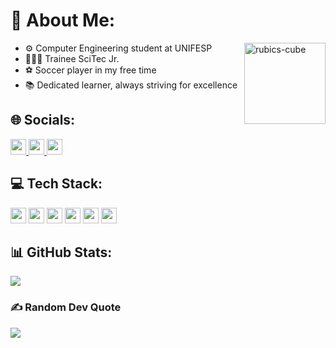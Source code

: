 # 💫 About Me:

<img align="right" alt="rubics-cube" height="130em" src="rubics-cube.png">

- ⚙ Computer Engineering student at UNIFESP 
- 🧑🏼‍💻 Trainee SciTec Jr.
- ⚽ Soccer player in my free time
- 📚 Dedicated learner, always striving for excellence


## 🌐 Socials:
<div>
  <a href="https://www.linkedin.com/in/gabriel-belchior-campanile-5a380a27a" target="_blank">
    <img src="https://img.shields.io/badge/LinkedIn-%230077B5.svg?logo=linkedin&logoColor=white" height="25">
  </a>
  <a href="mailto:gabrielcampanile03@gmail.com" target="_blank">
    <img src="https://img.shields.io/badge/Gmail-D14836?style=flat&logo=gmail&logoColor=white" height="25">
  </a>
  <a href="https://www.instagram.com/bielcampanile/" target="_blank">
    <img src="https://img.shields.io/badge/Instagram-%23E4405F.svg?logo=Instagram&logoColor=white" height="25">
  </a>
</div>


## 💻 Tech Stack:
<div>
  <img src="https://img.shields.io/badge/c-%2300599C.svg?style=flat&logo=c&logoColor=white" height="25">
  <img src="https://img.shields.io/badge/python-3670A0?style=flat&logo=python&logoColor=ffdd54" height="25">
  <img src="https://img.shields.io/badge/Adobe%20Premiere%20Pro-9999FF.svg?style=flat&logo=Adobe%20Premiere%20Pro&logoColor=white" height="25">
  <img src="https://img.shields.io/badge/Canva-%2300C4CC.svg?style=flat&logo=Canva&logoColor=white" height="25">
  <img src="https://img.shields.io/badge/figma-%23F24E1E.svg?style=flat&logo=figma&logoColor=white" height="25">
  <img src="https://img.shields.io/badge/Linux-FCC624?style=flat&logo=linux&logoColor=black" height="25">
</div>

## 📊 GitHub Stats:
![](https://github-readme-stats.vercel.app/api?username=gabrielcampanile&theme=dracula&hide_border=true&include_all_commits=false&count_private=false)<br/>

### ✍ Random Dev Quote
![](https://quotes-github-readme.vercel.app/api?type=horizontal&theme=radical)

<!-- Proudly created with GPRM ( https://gprm.itsvg.in ) -->
